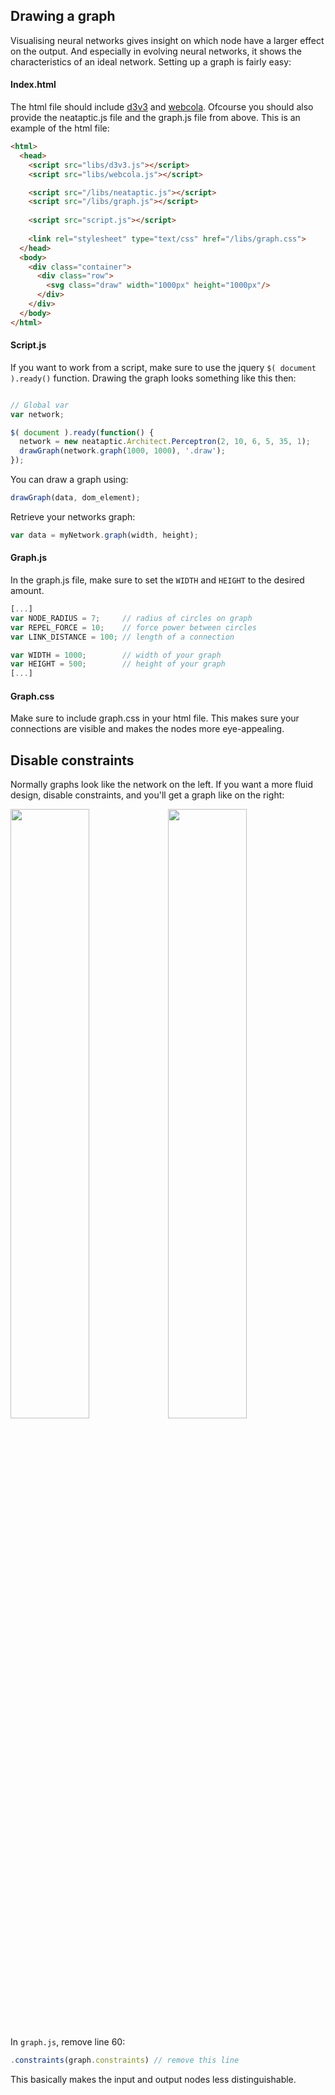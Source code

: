 ## Drawing a graph
Visualising neural networks gives insight on which node have a larger effect on the output. And especially in evolving neural networks, it shows the characteristics of an ideal network. Setting up a graph is fairly easy:

#### Index.html
The html file should include [d3v3](http://d3js.org/d3.v3.min.js) and [webcola](http://marvl.infotech.monash.edu/webcola/cola.v3.min.js). Ofcourse you should also provide the neataptic.js file and the graph.js file from above. This is an example of the html file:
```html
<html>
  <head>
    <script src="libs/d3v3.js"></script>
    <script src="libs/webcola.js"></script>

    <script src="/libs/neataptic.js"></script>
    <script src="/libs/graph.js"></script>
 
    <script src="script.js"></script>
    
    <link rel="stylesheet" type="text/css" href="/libs/graph.css">
  </head>
  <body>
    <div class="container">
      <div class="row">
        <svg class="draw" width="1000px" height="1000px"/>
      </div>
    </div>
  </body>
</html>
```

#### Script.js
If you want to work from a script, make sure to use the jquery `$( document ).ready()` function. Drawing the graph looks something like this then:

```javascript

// Global var
var network;

$( document ).ready(function() {
  network = new neataptic.Architect.Perceptron(2, 10, 6, 5, 35, 1);
  drawGraph(network.graph(1000, 1000), '.draw');
});
```

You can draw a graph using:
```javascript
drawGraph(data, dom_element);
```

Retrieve your networks graph:
```javascript
var data = myNetwork.graph(width, height);
```

#### Graph.js
In the graph.js file, make sure to set the `WIDTH` and `HEIGHT` to the desired amount.

```javascript
[...]
var NODE_RADIUS = 7;     // radius of circles on graph
var REPEL_FORCE = 10;    // force power between circles
var LINK_DISTANCE = 100; // length of a connection

var WIDTH = 1000;        // width of your graph
var HEIGHT = 500;        // height of your graph
[...]
```

#### Graph.css
Make sure to include graph.css in your html file. This makes sure your connections are visible and makes the nodes more eye-appealing.

## Disable constraints
Normally graphs look like the network on the left. If you want a more fluid design, disable constraints, and you'll get a graph like on the right:

<img src="https://i.gyazo.com/d22470d901ed9afb792e106151ed7e95.png" width="50%"/><img src="https://i.gyazo.com/8626b66afc8881ab6e535ed9c00d46cf.png" width="50%"/>

In `graph.js`, remove line 60:

```js
.constraints(graph.constraints) // remove this line
```

This basically makes the input and output nodes less distinguishable.
